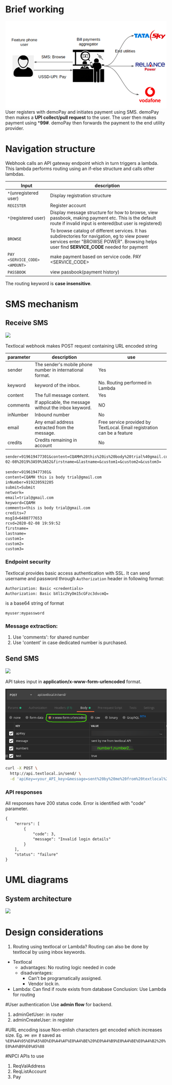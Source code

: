 # Brief working
![](images/2020-02-07-14-36-34.png)
User registers with demoPay and initiates payment using SMS. demoPay then makes a **UPI collect/pull request** to the user. The user then makes payment using ***99#**. demoPay then forwards the payment to the end utility provider.

# Navigation structure
Webhook calls an API gateway endpoint which in turn triggers a lambda. This lambda performs routing using an if-else structure and calls other lambdas.

| Input                             | description                                                                                                                                                                                 |
|-----------------------------------|---------------------------------------------------------------------------------------------------------------------------------------------------------------------------------------------|
| ```*```(unregistered user)        | Display registration structure                                                                                                                                                              |
| ```REGISTER```                    | Register account                                                                                                                                                                            |
| ```*```(registered user)          | Display message structure for how to browse, view passbook, making payment etc. This is the default route if invalid input is entered(but user is registered)                               |
| ```BROWSE```                      | To browse catalog of different services. It has subdirectories for navigation, eg to view power services enter "BROWSE POWER". Browsing helps user find **SERVICE_CODE** needed for payment |
| ```PAY <SERVICE_CODE> <AMOUNT>``` | make payment based on service code. PAY <SERVICE_CODE> <AMOUNT>                                                                                                                             |
| ```PASSBOOK```                    | view passbook(payment history)                                                                                                                                                              |

The routing keyword is **case insensitive**.

# SMS mechanism
## Receive SMS
![](https://www.lucidchart.com/publicSegments/view/e0595a0b-ae20-4024-9f02-22b986662ae9/image.png)

Textlocal webhook makes POST request containing URL encoded string

| parameter | description                                               | use                                                                     |
|-----------|-----------------------------------------------------------|-------------------------------------------------------------------------|
| sender    | The sender's mobile phone number in international format. | Yes                                                                     |
| keyword   | keyword of the inbox.                                     | No. Routing performed in Lambda                                         |
| content   | The full message content.                                 | Yes                                                                     |
| comments  | If applicable, the message without the inbox keyword.     | NO                                                                      |
| inNumber  | Inbound number                                            | No                                                                      |
| email     | Any email address extracted from the message.             | Free service provided by TextLocal. Email registration can be a feature |
| credits   | Credits remaining in account                              | No                                                                      |


```
sender=919619477301&content=CQAMH%20this%20is%20body%20trial%40gmail.com&inNumber=919220592205&submit=Submit&network=&email=trial@gmail.com&keyword=CQAMH&comments=this%20is%20body%20trial%40gmail.com&credits=7&msgId=6480777653&rcvd=2020-02-08%2019%3A59%3A52&firstname=&lastname=&custom1=&custom2=&custom3=

sender=919619477301&
content=CQAMH this is body trial@gmail.com
inNumber=919220592205
submit=Submit
network=
email=trial@gmail.com
keyword=CQAMH
comments=this is body trial@gmail.com
credits=7
msgId=6480777653
rcvd=2020-02-08 19:59:52
firstname=
lastname=
custom1=
custom2=
custom3=
```

### Endpoint security
Textlocal provides basic access authentication with SSL. It can send username and password through  ```Authorization``` header in following format:
```
Authorization: Basic <credentials>
Authorization: Basic bXl1c2VyOm15cGFzc3dvcmQ=
```
<credentials> is a base64 string of format
```
myuser:mypassword
```
### Message extraction:
1. Use 'comments': for shared number
2. Use 'content' in case dedicated number is purchased.
## Send SMS
![](https://www.lucidchart.com/publicSegments/view/07ac2265-3dfa-443b-9385-9e5f62c70d33/image.png)

API takes input in **application/x-www-form-urlencoded** format.

![](images/send_SMS_postman.png)



```sh
curl -X POST \
  http://api.textlocal.in/send/ \
  -d 'apiKey=<your_API_key>&message=sent%20by%20me%20from%20textlocal%20API&numbers=<phone_numbers_separated_by_commas>&test=true'
```

### API responses
All responses have 200 status code. Error is identified with "code" parameter.
```
{
    "errors": [
        {
            "code": 3,
            "message": "Invalid login details"
        }
    ],
    "status": "failure"
}
```

# UML diagrams
## System architecture
![](https://www.lucidchart.com/publicSegments/view/c319d3a5-bfa4-4292-8e0d-5bff5af5c075/image.png)

# Design considerations
1. Routing using textlocal or Lambda? Routing can also be done by textlocal by using inbox keywords.
- Textlocal 
    - advantages: No routing logic needed in code
    - disadvantages:
        - Can't be programatically assigned.
        - Vendor lock in.
- Lambda: Can find if route exists from database
Conclusion: Use Lambda for routing

#User authentication
Use **admin flow** for backend.
1. adminGetUser: in router
2. adminCreateUser: in register

#URL encoding issue
Non-enlish characters get encoded which increases size. Eg. ```क्या हाल है``` saved as ```%E0%A4%95%E0%A5%8D%E0%A4%AF%E0%A4%BE%20%E0%A4%B9%E0%A4%BE%E0%A4%B2%20%E0%A4%B9%E0%A5%88```

#NPCI APIs to use
1. ReqValAddress
2. ReqListAccount
3. Pay